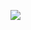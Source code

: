<a href="https://codeclimate.com/github/Deh410/roteiro-backend/maintainability"><img src="https://api.codeclimate.com/v1/badges/046c1b2cf68b4577bd11/maintainability" /></a>
